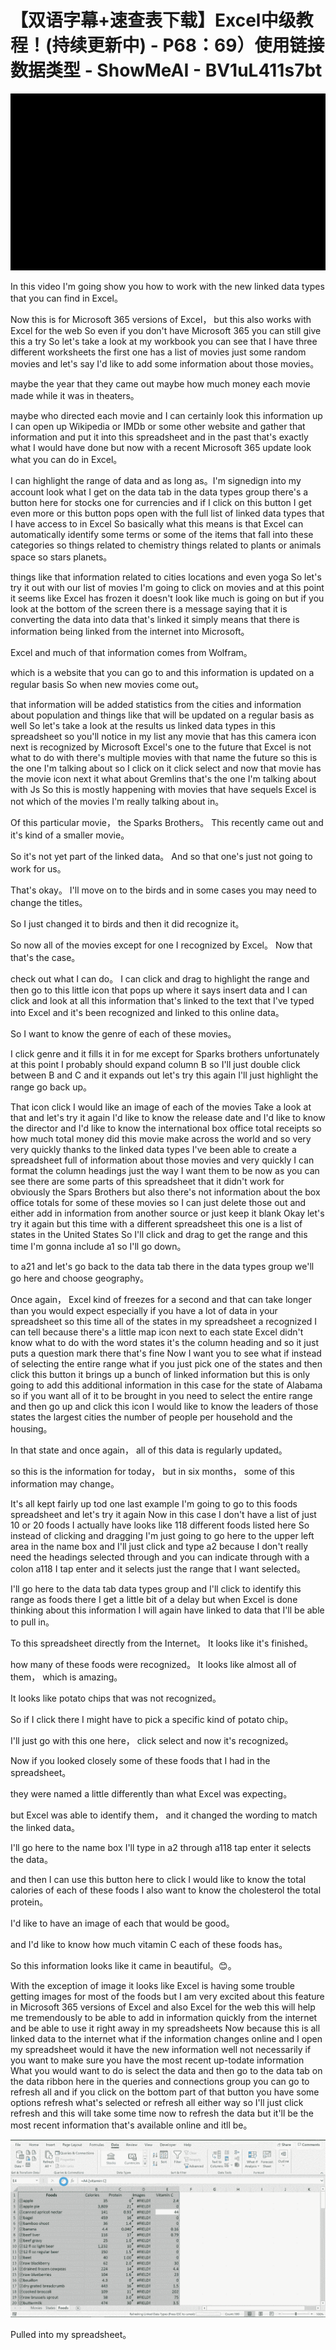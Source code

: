# 【双语字幕+速查表下载】Excel中级教程！(持续更新中) - P68：69）使用链接数据类型 - ShowMeAI - BV1uL411s7bt

![](img/4d97d79ffce11a7a38a994122ad517dd_0.png)

In this video I'm going show you how to work with the new linked data types that you can find in Excel。

 Now this is for Microsoft 365 versions of Excel， but this also works with Excel for the web So even if you don't have Microsoft 365 you can still give this a try So let's take a look at my workbook you can see that I have three different worksheets the first one has a list of movies just some random movies and let's say I'd like to add some information about those movies。

 maybe the year that they came out maybe how much money each movie made while it was in theaters。

 maybe who directed each movie and I can certainly look this information up I can open up Wikipedia or IMDb or some other website and gather that information and put it into this spreadsheet and in the past that's exactly what I would have done but now with a recent Microsoft 365 update look what you can do in Excel。

 I can highlight the range of data and as long as。I'm signedign into my account look what I get on the data tab in the data types group there's a button here for stocks one for currencies and if I click on this button I get even more or this button pops open with the full list of linked data types that I have access to in Excel So basically what this means is that Excel can automatically identify some terms or some of the items that fall into these categories so things related to chemistry things related to plants or animals space so stars planets。

 things like that information related to cities locations and even yoga So let's try it out with our list of movies I'm going to click on movies and at this point it seems like Excel has frozen it doesn't look like much is going on but if you look at the bottom of the screen there is a message saying that it is converting the data into data that's linked it simply means that there is information being linked from the internet into Microsoft。

Excel and much of that information comes from Wolfram。

 which is a website that you can go to and this information is updated on a regular basis So when new movies come out。

 that information will be added statistics from the cities and information about population and things like that will be updated on a regular basis as well So let's take a look at the results us linked data types in this spreadsheet so you'll notice in my list any movie that has this camera icon next is recognized by Microsoft Excel's one to the future that Excel is not what to do with there's multiple movies with that name the future so this is the one I'm talking about so I click on it click select and now that movie has the movie icon next it what about Gremlins that's the one I'm talking about with Js So this is mostly happening with movies that have sequels Excel is not which of the movies I'm really talking about in。

Of this particular movie， the Sparks Brothers。 This recently came out and it's kind of a smaller movie。

 So it's not yet part of the linked data。 And so that one's just not going to work for us。

 That's okay。 I'll move on to the birds and in some cases you may need to change the titles。

 So I just changed it to birds and then it did recognize it。

 So now all of the movies except for one I recognized by Excel。 Now that that's the case。

 check out what I can do。 I can click and drag to highlight the range and then go to this little icon that pops up where it says insert data and I can click and look at all this information that's linked to the text that I've typed into Excel and it's been recognized and linked to this online data。

 So I want to know the genre of each of these movies。

 I click genre and it fills it in for me except for Sparks brothers unfortunately at this point I probably should expand column B so I'll just double click between B and C and it expands out let's try this again I'll just highlight the range go back up。

That icon click I would like an image of each of the movies Take a look at that and let's try it again I'd like to know the release date and I'd like to know the director and I'd like to know the international box office total receipts so how much total money did this movie make across the world and so very very quickly thanks to the linked data types I've been able to create a spreadsheet full of information about those movies and very quickly I can format the column headings just the way I want them to be now as you can see there are some parts of this spreadsheet that it didn't work for obviously the Spars Brothers but also there's not information about the box office totals for some of these movies so I can just delete those out and either add in information from another source or just keep it blank Okay let's try it again but this time with a different spreadsheet this one is a list of states in the United States So I'll click and drag to get the range and this time I'm gonna include a1 so I'll go down。

to a21 and let's go back to the data tab there in the data types group we'll go here and choose geography。

 Once again， Excel kind of freezes for a second and that can take longer than you would expect especially if you have a lot of data in your spreadsheet so this time all of the states in my spreadsheet a recognized I can tell because there's a little map icon next to each state Excel didn't know what to do with the word states it's the column heading and so it just puts a question mark there that's fine Now I want you to see what if instead of selecting the entire range what if you just pick one of the states and then click this button it brings up a bunch of linked information but this is only going to add this additional information in this case for the state of Alabama so if you want all of it to be brought in you need to select the entire range and then go up and click this icon I would like to know the leaders of those states the largest cities the number of people per household and the housing。

In that state and once again， all of this data is regularly updated。

 so this is the information for today， but in six months， some of this information may change。

 It's all kept fairly up tod one last example I'm going to go to this foods spreadsheet and let's try it again Now in this case I don't have a list of just 10 or 20 foods I actually have looks like 118 different foods listed here So instead of clicking and dragging I'm just going to go here to the upper left area in the name box and I'll just click and type a2 because I don't really need the headings selected through and you can indicate through with a colon a118 I tap enter and it selects just the range that I want selected。

 I'll go here to the data tab data types group and I'll click to identify this range as foods there I get a little bit of a delay but when Excel is done thinking about this information I will again have linked to data that I'll be able to pull in。

To this spreadsheet directly from the Internet。 It looks like it's finished。

 how many of these foods were recognized。 It looks like almost all of them， which is amazing。

 It looks like potato chips that was not recognized。

 So if I click there I might have to pick a specific kind of potato chip。

 I'll just go with this one here， click select and now it's recognized。

 Now if you looked closely some of these foods that I had in the spreadsheet。

 they were named a little differently than what Excel was expecting。

 but Excel was able to identify them， and it changed the wording to match the linked data。

 I'll go here to the name box I'll type in a2 through a118 tap enter it selects the data。

 and then I can use this button here to click I would like to know the total calories of each of these foods I also want to know the cholesterol the total protein。

 I'd like to have an image of each that would be good。

 and I'd like to know how much vitamin C each of these foods has。

 So this information looks like it came in beautiful。😊。

With the exception of image it looks like Excel is having some trouble getting images for most of the foods but I am very excited about this feature in Microsoft 365 versions of Excel and also Excel for the web this will help me tremendously to be able to add in information quickly from the internet and be able to use it right away in my spreadsheets Now because this is all linked data to the internet what if the information changes online and I open my spreadsheet would it have the new information well not necessarily if you want to make sure you have the most recent up-todate information What you would want to do is select the data and then go to the data tab on the data ribbon here in the queries and connections group you can go to refresh all and if you click on the bottom part of that button you have some options refresh what's selected or refresh all either way so I'll just click refresh and this will take some time now to refresh the data but it'll be the most recent information that's available online and itll be。



![](img/4d97d79ffce11a7a38a994122ad517dd_2.png)

Pulled into my spreadsheet。